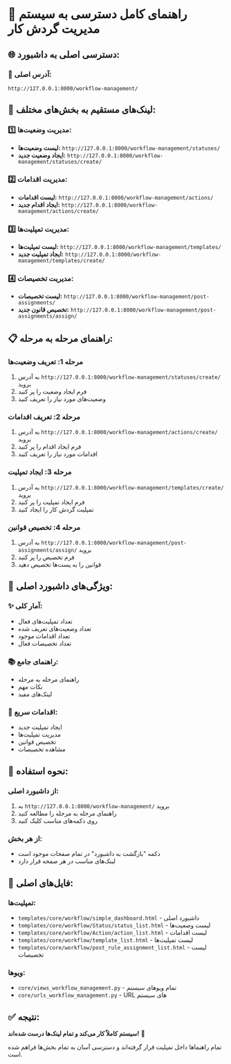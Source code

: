 # 🎯 راهنمای کامل دسترسی به سیستم مدیریت گردش کار

## 🌐 دسترسی اصلی به داشبورد:

### 📍 آدرس اصلی:
```
http://127.0.0.1:8000/workflow-management/
```

## 🔗 لینک‌های مستقیم به بخش‌های مختلف:

### 1️⃣ مدیریت وضعیت‌ها:
- **لیست وضعیت‌ها:** `http://127.0.0.1:8000/workflow-management/statuses/`
- **ایجاد وضعیت جدید:** `http://127.0.0.1:8000/workflow-management/statuses/create/`

### 2️⃣ مدیریت اقدامات:
- **لیست اقدامات:** `http://127.0.0.1:8000/workflow-management/actions/`
- **ایجاد اقدام جدید:** `http://127.0.0.1:8000/workflow-management/actions/create/`

### 3️⃣ مدیریت تمپلیت‌ها:
- **لیست تمپلیت‌ها:** `http://127.0.0.1:8000/workflow-management/templates/`
- **ایجاد تمپلیت جدید:** `http://127.0.0.1:8000/workflow-management/templates/create/`

### 4️⃣ مدیریت تخصیصات:
- **لیست تخصیصات:** `http://127.0.0.1:8000/workflow-management/post-assignments/`
- **تخصیص قانون جدید:** `http://127.0.0.1:8000/workflow-management/post-assignments/assign/`

## 📋 راهنمای مرحله به مرحله:

### مرحله 1: تعریف وضعیت‌ها
1. به آدرس `http://127.0.0.1:8000/workflow-management/statuses/create/` بروید
2. فرم ایجاد وضعیت را پر کنید
3. وضعیت‌های مورد نیاز را تعریف کنید

### مرحله 2: تعریف اقدامات
1. به آدرس `http://127.0.0.1:8000/workflow-management/actions/create/` بروید
2. فرم ایجاد اقدام را پر کنید
3. اقدامات مورد نیاز را تعریف کنید

### مرحله 3: ایجاد تمپلیت
1. به آدرس `http://127.0.0.1:8000/workflow-management/templates/create/` بروید
2. فرم ایجاد تمپلیت را پر کنید
3. تمپلیت گردش کار را ایجاد کنید

### مرحله 4: تخصیص قوانین
1. به آدرس `http://127.0.0.1:8000/workflow-management/post-assignments/assign/` بروید
2. فرم تخصیص را پر کنید
3. قوانین را به پست‌ها تخصیص دهید

## 🎨 ویژگی‌های داشبورد اصلی:

### ✨ آمار کلی:
- تعداد تمپلیت‌های فعال
- تعداد وضعیت‌های تعریف شده
- تعداد اقدامات موجود
- تعداد تخصیصات فعال

### 📚 راهنمای جامع:
- راهنمای مرحله به مرحله
- نکات مهم
- لینک‌های مفید

### 🚀 اقدامات سریع:
- ایجاد تمپلیت جدید
- مدیریت تمپلیت‌ها
- تخصیص قوانین
- مشاهده تخصیصات

## 🔧 نحوه استفاده:

### از داشبورد اصلی:
1. به `http://127.0.0.1:8000/workflow-management/` بروید
2. راهنمای مرحله به مرحله را مطالعه کنید
3. روی دکمه‌های مناسب کلیک کنید

### از هر بخش:
- دکمه "بازگشت به داشبورد" در تمام صفحات موجود است
- لینک‌های مناسب در هر صفحه قرار دارد

## 📁 فایل‌های اصلی:

### تمپلیت‌ها:
- `templates/core/workflow/simple_dashboard.html` - داشبورد اصلی
- `templates/core/workflow/Status/status_list.html` - لیست وضعیت‌ها
- `templates/core/workflow/Action/action_list.html` - لیست اقدامات
- `templates/core/workflow/template_list.html` - لیست تمپلیت‌ها
- `templates/core/workflow/post_rule_assignment_list.html` - لیست تخصیصات

### ویوها:
- `core/views_workflow_management.py` - تمام ویوهای سیستم
- `core/urls_workflow_management.py` - URL های سیستم

## ✅ نتیجه:
**سیستم کاملاً کار می‌کند و تمام لینک‌ها درست شده‌اند!** 🎉

تمام راهنماها داخل تمپلیت قرار گرفته‌اند و دسترسی آسان به تمام بخش‌ها فراهم شده است.
